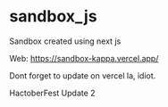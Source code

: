 # sandbox_js
Sandbox created using next js

Web: https://sandbox-kappa.vercel.app/

Dont forget to update on vercel la, idiot.

HactoberFest Update 2